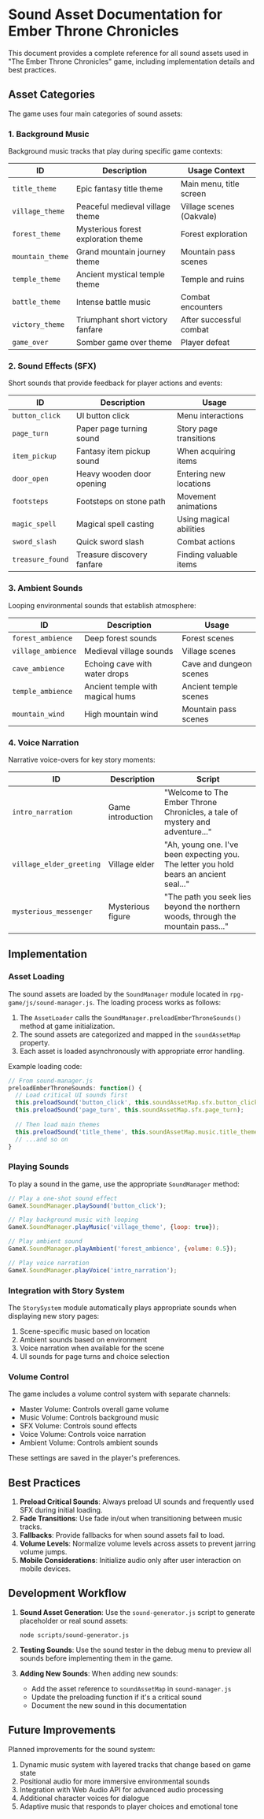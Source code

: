 # Sound Asset Documentation for Ember Throne Chronicles

This document provides a complete reference for all sound assets used in "The Ember Throne Chronicles" game, including implementation details and best practices.

## Asset Categories

The game uses four main categories of sound assets:

### 1. Background Music
Background music tracks that play during specific game contexts:

| ID | Description | Usage Context |
|----|-------------|--------------|
| `title_theme` | Epic fantasy title theme | Main menu, title screen |
| `village_theme` | Peaceful medieval village theme | Village scenes (Oakvale) |
| `forest_theme` | Mysterious forest exploration theme | Forest exploration |
| `mountain_theme` | Grand mountain journey theme | Mountain pass scenes |
| `temple_theme` | Ancient mystical temple theme | Temple and ruins |
| `battle_theme` | Intense battle music | Combat encounters |
| `victory_theme` | Triumphant short victory fanfare | After successful combat |
| `game_over` | Somber game over theme | Player defeat |

### 2. Sound Effects (SFX)
Short sounds that provide feedback for player actions and events:

| ID | Description | Usage |
|----|-------------|-------|
| `button_click` | UI button click | Menu interactions |
| `page_turn` | Paper page turning sound | Story page transitions |
| `item_pickup` | Fantasy item pickup sound | When acquiring items |
| `door_open` | Heavy wooden door opening | Entering new locations |
| `footsteps` | Footsteps on stone path | Movement animations |
| `magic_spell` | Magical spell casting | Using magical abilities |
| `sword_slash` | Quick sword slash | Combat actions |
| `treasure_found` | Treasure discovery fanfare | Finding valuable items |

### 3. Ambient Sounds
Looping environmental sounds that establish atmosphere:

| ID | Description | Usage |
|----|-------------|-------|
| `forest_ambience` | Deep forest sounds | Forest scenes |
| `village_ambience` | Medieval village sounds | Village scenes |
| `cave_ambience` | Echoing cave with water drops | Cave and dungeon scenes |
| `temple_ambience` | Ancient temple with magical hums | Ancient temple scenes |
| `mountain_wind` | High mountain wind | Mountain pass scenes |

### 4. Voice Narration
Narrative voice-overs for key story moments:

| ID | Description | Script |
|----|-------------|--------|
| `intro_narration` | Game introduction | "Welcome to The Ember Throne Chronicles, a tale of mystery and adventure..." |
| `village_elder_greeting` | Village elder | "Ah, young one. I've been expecting you. The letter you hold bears an ancient seal..." |
| `mysterious_messenger` | Mysterious figure | "The path you seek lies beyond the northern woods, through the mountain pass..." |

## Implementation

### Asset Loading

The sound assets are loaded by the `SoundManager` module located in `rpg-game/js/sound-manager.js`. The loading process works as follows:

1. The `AssetLoader` calls the `SoundManager.preloadEmberThroneSounds()` method at game initialization.
2. The sound assets are categorized and mapped in the `soundAssetMap` property.
3. Each asset is loaded asynchronously with appropriate error handling.

Example loading code:
```javascript
// From sound-manager.js
preloadEmberThroneSounds: function() {
  // Load critical UI sounds first
  this.preloadSound('button_click', this.soundAssetMap.sfx.button_click);
  this.preloadSound('page_turn', this.soundAssetMap.sfx.page_turn);
  
  // Then load main themes
  this.preloadSound('title_theme', this.soundAssetMap.music.title_theme);
  // ...and so on
}
```

### Playing Sounds

To play a sound in the game, use the appropriate `SoundManager` method:

```javascript
// Play a one-shot sound effect
GameX.SoundManager.playSound('button_click');

// Play background music with looping
GameX.SoundManager.playMusic('village_theme', {loop: true});

// Play ambient sound
GameX.SoundManager.playAmbient('forest_ambience', {volume: 0.5});

// Play voice narration
GameX.SoundManager.playVoice('intro_narration');
```

### Integration with Story System

The `StorySystem` module automatically plays appropriate sounds when displaying new story pages:

1. Scene-specific music based on location
2. Ambient sounds based on environment
3. Voice narration when available for the scene
4. UI sounds for page turns and choice selection

### Volume Control

The game includes a volume control system with separate channels:

- Master Volume: Controls overall game volume
- Music Volume: Controls background music
- SFX Volume: Controls sound effects
- Voice Volume: Controls voice narration
- Ambient Volume: Controls ambient sounds

These settings are saved in the player's preferences.

## Best Practices

1. **Preload Critical Sounds**: Always preload UI sounds and frequently used SFX during initial loading.
2. **Fade Transitions**: Use fade in/out when transitioning between music tracks.
3. **Fallbacks**: Provide fallbacks for when sound assets fail to load.
4. **Volume Levels**: Normalize volume levels across assets to prevent jarring volume jumps.
5. **Mobile Considerations**: Initialize audio only after user interaction on mobile devices.

## Development Workflow

1. **Sound Asset Generation**: Use the `sound-generator.js` script to generate placeholder or real sound assets:
   ```
   node scripts/sound-generator.js
   ```

2. **Testing Sounds**: Use the sound tester in the debug menu to preview all sounds before implementing them in the game.

3. **Adding New Sounds**: When adding new sounds:
   - Add the asset reference to `soundAssetMap` in `sound-manager.js`
   - Update the preloading function if it's a critical sound
   - Document the new sound in this documentation

## Future Improvements

Planned improvements for the sound system:

1. Dynamic music system with layered tracks that change based on game state
2. Positional audio for more immersive environmental sounds
3. Integration with Web Audio API for advanced audio processing
4. Additional character voices for dialogue
5. Adaptive music that responds to player choices and emotional tone 